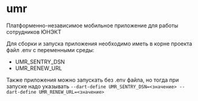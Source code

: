 # umr

Платформенно-независимое мобильное приложение для работы сотрудников ЮНЭКТ

Для сборки и запуска приложения необходимо иметь в корне проекта файл .env с переменными среды:

* UMR_SENTRY_DSN
* UMR_RENEW_URL

Также приложения можно запускать без .env файла, но тогда при запуске надо указывать
`--dart-define UMR_SENTRY_DSN=<значение> --dart-define UMR_RENEW_URL=<значение>`
